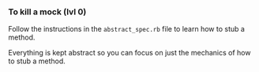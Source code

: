 ### To kill a mock (lvl 0)

Follow the instructions in the `abstract_spec.rb` file to learn how to stub a method.

Everything is kept abstract so you can focus on just the mechanics of how to stub a method.